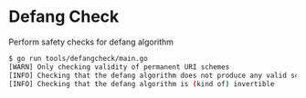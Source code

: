 # Defang Check

Perform safety checks for defang algorithm

```bash
$ go run tools/defangcheck/main.go
[WARN] Only checking validity of permanent URI schemes
[INFO] Checking that the defang algorithm does not produce any valid schemes
[INFO] Checking that the defang algorithm is (kind of) invertible
```
